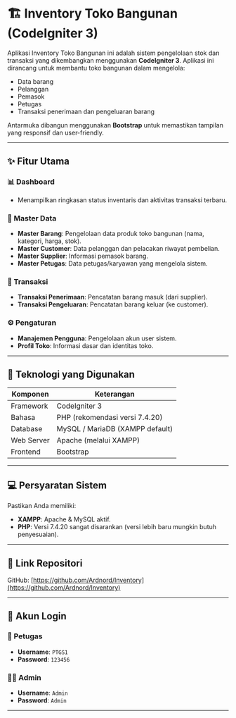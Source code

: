 # 🏗️ Inventory Toko Bangunan (CodeIgniter 3)

Aplikasi Inventory Toko Bangunan ini adalah sistem pengelolaan stok dan transaksi yang dikembangkan menggunakan **CodeIgniter 3**. Aplikasi ini dirancang untuk membantu toko bangunan dalam mengelola:

- Data barang
- Pelanggan
- Pemasok
- Petugas
- Transaksi penerimaan dan pengeluaran barang

Antarmuka dibangun menggunakan **Bootstrap** untuk memastikan tampilan yang responsif dan user-friendly.

---

## ✨ Fitur Utama

### 📊 Dashboard
- Menampilkan ringkasan status inventaris dan aktivitas transaksi terbaru.

### 📁 Master Data
- **Master Barang**: Pengelolaan data produk toko bangunan (nama, kategori, harga, stok).
- **Master Customer**: Data pelanggan dan pelacakan riwayat pembelian.
- **Master Supplier**: Informasi pemasok barang.
- **Master Petugas**: Data petugas/karyawan yang mengelola sistem.

### 🔄 Transaksi
- **Transaksi Penerimaan**: Pencatatan barang masuk (dari supplier).
- **Transaksi Pengeluaran**: Pencatatan barang keluar (ke customer).

### ⚙️ Pengaturan
- **Manajemen Pengguna**: Pengelolaan akun user sistem.
- **Profil Toko**: Informasi dasar dan identitas toko.

---

## 🧰 Teknologi yang Digunakan

| Komponen       | Keterangan                          |
|----------------|--------------------------------------|
| Framework      | CodeIgniter 3                        |
| Bahasa         | PHP (rekomendasi versi 7.4.20)       |
| Database       | MySQL / MariaDB (XAMPP default)      |
| Web Server     | Apache (melalui XAMPP)              |
| Frontend       | Bootstrap                            |

---

## 💻 Persyaratan Sistem

Pastikan Anda memiliki:

- **XAMPP**: Apache & MySQL aktif.
- **PHP**: Versi 7.4.20 sangat disarankan (versi lebih baru mungkin butuh penyesuaian).

---

## 🔗 Link Repositori

GitHub: [https://github.com/Ardnord/Inventory](https://github.com/Ardnord/Inventory)

---

## 🔐 Akun Login

### 👤 Petugas
- **Username**: `PTGS1`  
- **Password**: `123456`

### 👨‍💼 Admin
- **Username**: `Admin`  
- **Password**: `Admin`

---

